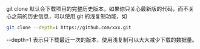 git clone 默认会下载项目的完整历史版本，如果你只关心最新版的代码，而不关心之前的历史信息，可以使用 git 的浅复制功能，如

```bash
git clone --depth=1 https://github.com/xxx.git  
```

--depth=1 表示只下载最近一次的版本，使用浅复制可以大大减少下载的数据量。

